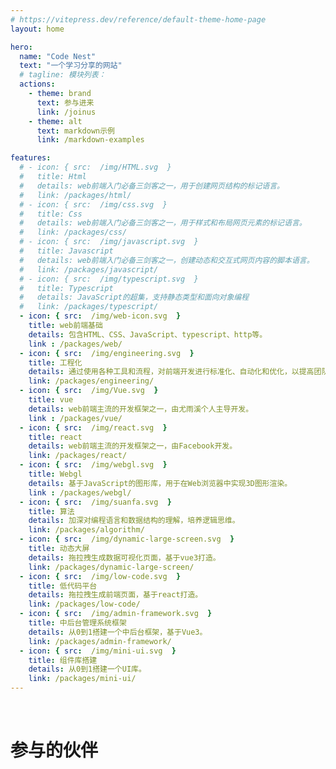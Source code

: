 ```yaml
---
# https://vitepress.dev/reference/default-theme-home-page
layout: home

hero:
  name: "Code Nest"
  text: "一个学习分享的网站"
  # tagline: 模块列表：
  actions:
    - theme: brand
      text: 参与进来
      link: /joinus
    - theme: alt
      text: markdown示例
      link: /markdown-examples

features:
  # - icon: { src:  /img/HTML.svg  }
  #   title: Html
  #   details: web前端入门必备三剑客之一，用于创建网页结构的标记语言。
  #   link: /packages/html/
  # - icon: { src:  /img/css.svg  }
  #   title: Css
  #   details: web前端入门必备三剑客之一，用于样式和布局网页元素的标记语言。
  #   link: /packages/css/
  # - icon: { src:  /img/javascript.svg  }
  #   title: Javascript
  #   details: web前端入门必备三剑客之一，创建动态和交互式网页内容的脚本语言。
  #   link: /packages/javascript/
  # - icon: { src:  /img/typescript.svg  }
  #   title: Typescript
  #   details: JavaScript的超集，支持静态类型和面向对象编程
  #   link: /packages/typescript/
  - icon: { src:  /img/web-icon.svg  }
    title: web前端基础
    details: 包含HTML、CSS、JavaScript、typescript、http等。
    link : /packages/web/
  - icon: { src:  /img/engineering.svg  }
    title: 工程化
    details: 通过使用各种工具和流程，对前端开发进行标准化、自动化和优化，以提高团队协作、代码质量和项目交付效率。
    link: /packages/engineering/
  - icon: { src:  /img/Vue.svg  }
    title: vue
    details: web前端主流的开发框架之一，由尤雨溪个人主导开发。
    link : /packages/vue/
  - icon: { src:  /img/react.svg  }
    title: react
    details: web前端主流的开发框架之一，由Facebook开发。
    link: /packages/react/
  - icon: { src:  /img/webgl.svg  }
    title: Webgl
    details: 基于JavaScript的图形库，用于在Web浏览器中实现3D图形渲染。
    link : /packages/webgl/
  - icon: { src:  /img/suanfa.svg  }
    title: 算法
    details: 加深对编程语言和数据结构的理解，培养逻辑思维。
    link: /packages/algorithm/
  - icon: { src:  /img/dynamic-large-screen.svg  }
    title: 动态大屏
    details: 拖拉拽生成数据可视化页面，基于vue3打造。
    link: /packages/dynamic-large-screen/
  - icon: { src:  /img/low-code.svg  }
    title: 低代码平台
    details: 拖拉拽生成前端页面，基于react打造。
    link: /packages/low-code/
  - icon: { src:  /img/admin-framework.svg  }
    title: 中后台管理系统框架
    details: 从0到1搭建一个中后台框架，基于Vue3。
    link: /packages/admin-framework/
  - icon: { src:  /img/mini-ui.svg  }
    title: 组件库搭建
    details: 从0到1搭建一个UI库。
    link: /packages/mini-ui/
---
```


<script setup>
import { VPTeamMembers } from 'vitepress/theme'

const members = [
  {
    avatar: 'https://avatars.githubusercontent.com/u/26324442?s=96&v=4',
    name: 'zxlfly',
    title: 'Creator',
    links: [
      { icon: 'github', link: 'https://github.com/zxlfly' },
    ]
  },
]
</script>
&nbsp;
# 参与的伙伴
<VPTeamMembers size="small" :members="members" />